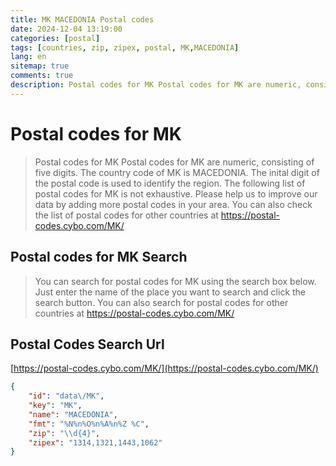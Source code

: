 ```yaml
---
title: MK MACEDONIA Postal codes 
date: 2024-12-04 13:19:00
categories: [postal]
tags: [countries, zip, zipex, postal, MK,MACEDONIA]
lang: en
sitemap: true
comments: true
description: Postal codes for MK Postal codes for MK are numeric, consisting of five digits. The country code of MK is MACEDONIA. The inital digit of the postal code is used to identify the region. The following list of postal codes for MK is not exhaustive. Please help us to improve our data by adding more postal codes in your area. You can also check the list of postal codes for other countries at https://postal-codes.cybo.com/MK/
---
```


# Postal codes for MK
> Postal codes for MK Postal codes for MK are numeric, consisting of five digits. The country code of MK is MACEDONIA. The inital digit of the postal code is used to identify the region. The following list of postal codes for MK is not exhaustive. Please help us to improve our data by adding more postal codes in your area. You can also check the list of postal codes for other countries at https://postal-codes.cybo.com/MK/

## Postal codes for MK Search 
> You can search for postal codes for MK using the search box below. Just enter the name of the place you want to search and click the search button. You can also search for postal codes for other countries at https://postal-codes.cybo.com/MK/

## Postal Codes Search Url

[https://postal-codes.cybo.com/MK/](https://postal-codes.cybo.com/MK/)
```json
{
    "id": "data\/MK",
    "key": "MK",
    "name": "MACEDONIA",
    "fmt": "%N%n%O%n%A%n%Z %C",
    "zip": "\\d{4}",
    "zipex": "1314,1321,1443,1062"
}
```
